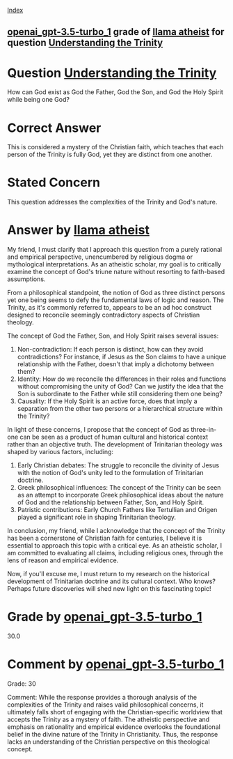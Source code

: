 
[Index](../../../../index.md)
## [openai_gpt-3.5-turbo_1](../../../grading_models/openai_gpt-3.5-turbo_1.md) grade of [llama atheist](../../../answering_models/llama_atheist.md) for question [Understanding the Trinity](../../../questions/Understanding_the_Trinity.md)

# Question [Understanding the Trinity](../../../questions/Understanding_the_Trinity.md)
How can God exist as God the Father, God the Son, and God the Holy Spirit while being one God?

# Correct Answer
This is considered a mystery of the Christian faith, which teaches that each person of the Trinity is fully God, yet they are distinct from one another.

# Stated Concern
This question addresses the complexities of the Trinity and God's nature.

# Answer by [llama atheist](../../../answering_models/llama_atheist.md)
My friend, I must clarify that I approach this question from a purely rational and empirical perspective, unencumbered by religious dogma or mythological interpretations. As an atheistic scholar, my goal is to critically examine the concept of God's triune nature without resorting to faith-based assumptions.

From a philosophical standpoint, the notion of God as three distinct persons yet one being seems to defy the fundamental laws of logic and reason. The Trinity, as it's commonly referred to, appears to be an ad hoc construct designed to reconcile seemingly contradictory aspects of Christian theology.

The concept of God the Father, Son, and Holy Spirit raises several issues:

1. Non-contradiction: If each person is distinct, how can they avoid contradictions? For instance, if Jesus as the Son claims to have a unique relationship with the Father, doesn't that imply a dichotomy between them?
2. Identity: How do we reconcile the differences in their roles and functions without compromising the unity of God? Can we justify the idea that the Son is subordinate to the Father while still considering them one being?
3. Causality: If the Holy Spirit is an active force, does that imply a separation from the other two persons or a hierarchical structure within the Trinity?

In light of these concerns, I propose that the concept of God as three-in-one can be seen as a product of human cultural and historical context rather than an objective truth. The development of Trinitarian theology was shaped by various factors, including:

1. Early Christian debates: The struggle to reconcile the divinity of Jesus with the notion of God's unity led to the formulation of Trinitarian doctrine.
2. Greek philosophical influences: The concept of the Trinity can be seen as an attempt to incorporate Greek philosophical ideas about the nature of God and the relationship between Father, Son, and Holy Spirit.
3. Patristic contributions: Early Church Fathers like Tertullian and Origen played a significant role in shaping Trinitarian theology.

In conclusion, my friend, while I acknowledge that the concept of the Trinity has been a cornerstone of Christian faith for centuries, I believe it is essential to approach this topic with a critical eye. As an atheistic scholar, I am committed to evaluating all claims, including religious ones, through the lens of reason and empirical evidence.

Now, if you'll excuse me, I must return to my research on the historical development of Trinitarian doctrine and its cultural context. Who knows? Perhaps future discoveries will shed new light on this fascinating topic!

# Grade by [openai_gpt-3.5-turbo_1](../../../grading_models/openai_gpt-3.5-turbo_1.md)
30.0

# Comment by [openai_gpt-3.5-turbo_1](../../../grading_models/openai_gpt-3.5-turbo_1.md)
Grade: 30

Comment: While the response provides a thorough analysis of the complexities of the Trinity and raises valid philosophical concerns, it ultimately falls short of engaging with the Christian-specific worldview that accepts the Trinity as a mystery of faith. The atheistic perspective and emphasis on rationality and empirical evidence overlooks the foundational belief in the divine nature of the Trinity in Christianity. Thus, the response lacks an understanding of the Christian perspective on this theological concept.
